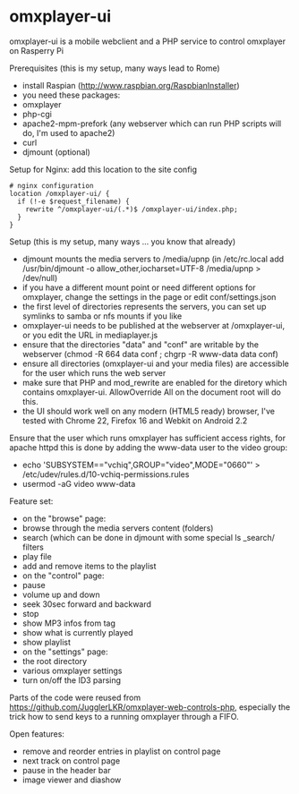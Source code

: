 omxplayer-ui
============

omxplayer-ui is a mobile webclient and a PHP service to control omxplayer on Rasperry Pi

Prerequisites (this is my setup, many ways lead to Rome)
 * install Raspian (http://www.raspbian.org/RaspbianInstaller)
 * you need these packages:
 * omxplayer
 * php-cgi 
 * apache2-mpm-prefork (any webserver which can run PHP scripts will do, I'm used to apache2)
 * curl
 * djmount (optional)

Setup for Nginx: add this location to the site config

    # nginx configuration
    location /omxplayer-ui/ {
      if (!-e $request_filename) {
        rewrite ^/omxplayer-ui/(.*)$ /omxplayer-ui/index.php;
      }
    }

Setup (this is my setup, many ways ... you know that already)
 * djmount mounts the media servers to /media/upnp (in /etc/rc.local add /usr/bin/djmount -o allow_other,iocharset=UTF-8 /media/upnp > /dev/null)
 * if you have a different mount point or need different options for omxplayer, change the settings in the page or edit conf/settings.json
 * the first level of directories represents the servers, you can set up symlinks to samba or nfs mounts if you like
 * omxplayer-ui needs to be published at the webserver at /omxplayer-ui, or you edit the URL in mediaplayer.js
 * ensure that the directories "data" and "conf" are writable by the webserver (chmod -R 664 data conf ; chgrp -R www-data data conf)
 * ensure all directories (omxplayer-ui and your media files) are accessible for the user which runs the web server
 * make sure that PHP and mod_rewrite are enabled for the diretory which contains omxplayer-ui. AllowOverride All on the document root will do this. 
 * the UI should work well on any modern (HTML5 ready) browser, I've tested with Chrome 22, Firefox 16 and Webkit on Android 2.2

Ensure that the user which runs omxplayer has sufficient access rights, for apache httpd this is done by adding the www-data user to the video group:

 * echo 'SUBSYSTEM=="vchiq",GROUP="video",MODE="0660"' > /etc/udev/rules.d/10-vchiq-permissions.rules
 * usermod -aG video www-data

Feature set:
 * on the "browse" page:
  * browse through the media servers content (folders)
  * search (which can be done in djmount with some special ls _search/ filters
  * play file
  * add and remove items to the playlist
 * on the "control" page:
  * pause 
  * volume up and down
  * seek 30sec forward and backward
  * stop
  * show MP3 infos from tag
  * show what is currently played
  * show playlist
 * on the "settings" page:
  * the root directory
  * various omxplayer settings
  * turn on/off the ID3 parsing

Parts of the code were reused from https://github.com/JugglerLKR/omxplayer-web-controls-php, 
especially the trick how to send keys to a running omxplayer through a FIFO.

Open features:
 * remove and reorder entries in playlist on control page
 * next track on control page
 * pause in the header bar
 * image viewer and diashow
